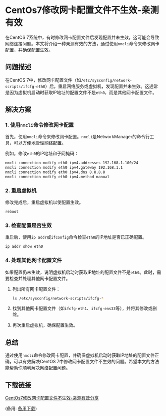 # CentOs7修改网卡配置文件不生效-亲测有效

在CentOS 7系统中，有时修改网卡配置文件后发现配置并未生效，这可能会导致网络连接问题。本文将介绍一种亲测有效的方法，通过使用`nmcli`命令来修改网卡配置，并确保配置生效。

## 问题描述

在CentOS 7中，修改网卡配置文件（如`/etc/sysconfig/network-scripts/ifcfg-eth0`）后，重启网络服务或虚拟机，发现配置并未生效。这通常是因为虚拟机启动时获取IP地址的配置文件不是`eth0`，而是其他网卡配置文件。

## 解决方案

### 1. 使用`nmcli`命令修改网卡配置

首先，使用`nmcli`命令来修改网卡配置。`nmcli`是NetworkManager的命令行工具，可以方便地管理网络配置。

例如，修改`eth0`的IP地址和子网掩码：

```bash
nmcli connection modify eth0 ipv4.addresses 192.168.1.100/24
nmcli connection modify eth0 ipv4.gateway 192.168.1.1
nmcli connection modify eth0 ipv4.dns 8.8.8.8
nmcli connection modify eth0 ipv4.method manual
```

### 2. 重启虚拟机

修改完成后，重启虚拟机以使配置生效。

```bash
reboot
```

### 3. 检查配置是否生效

重启后，使用`ip addr`或`ifconfig`命令检查`eth0`的IP地址是否已正确配置。

```bash
ip addr show eth0
```

### 4. 处理其他网卡配置文件

如果配置仍未生效，说明虚拟机启动时获取IP地址的配置文件不是`eth0`。此时，需要检查并处理其他网卡配置文件。

1. 列出所有网卡配置文件：

   ```bash
   ls /etc/sysconfig/network-scripts/ifcfg-*
   ```

2. 找到其他网卡配置文件（如`ifcfg-eth1`、`ifcfg-ens33`等），并将其修改或删除。

3. 再次重启虚拟机，确保配置生效。

## 总结

通过使用`nmcli`命令修改网卡配置，并确保虚拟机启动时获取IP地址的配置文件正确，可以有效解决CentOS 7中修改网卡配置文件不生效的问题。希望本文的方法能帮助你顺利解决网络配置问题。

## 下载链接
[CentOs7修改网卡配置文件不生效-亲测有效分享](https://pan.quark.cn/s/fa80d60b9344) 

(备用: [备用下载](https://pan.baidu.com/s/1LYhEg-WtTbYdaPqKXvqYlQ?pwd=1234))
